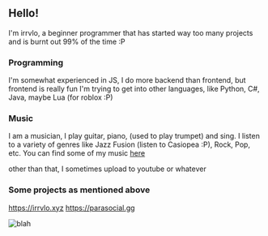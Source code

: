 ## Hello!

I'm irrvlo, a beginner programmer that has started way too many projects and is burnt out 99% of the time :P

### Programming

I'm somewhat experienced in JS, I do more backend than frontend, but frontend is really fun
I'm trying to get into other languages, like Python, C#, Java, maybe Lua (for roblox :P)

### Music

I am a musician, I play guitar, piano, (used to play trumpet) and sing. I listen to a variety of genres like Jazz Fusion (listen to Casiopea :P), Rock, Pop, etc.
You can find some of my music [here](https://open.spotify.com/artist/5ndtYQXJoyrvAgIpiCbkTw)

other than that, I sometimes upload to youtube or whatever

### Some projects as mentioned above
https://irrvlo.xyz
https://parasocial.gg

![blah](https://media.discordapp.net/attachments/802970220909297715/1044378822096736266/caption.gif?width=627&height=671)
